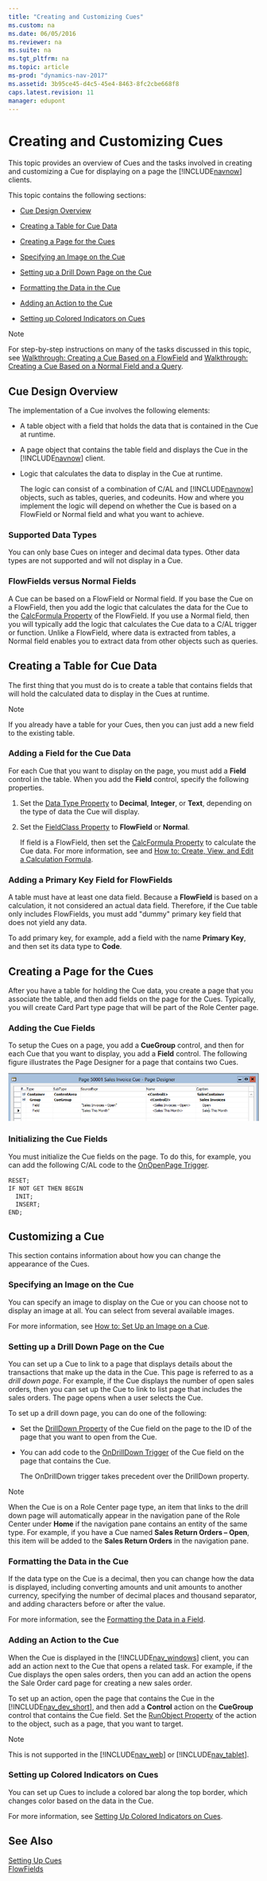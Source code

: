```yaml
---
title: "Creating and Customizing Cues"
ms.custom: na
ms.date: 06/05/2016
ms.reviewer: na
ms.suite: na
ms.tgt_pltfrm: na
ms.topic: article
ms-prod: "dynamics-nav-2017"
ms.assetid: 3b95ce45-d4c5-45e4-8463-8fc2cbe668f8
caps.latest.revision: 11
manager: edupont
---
```

# Creating and Customizing Cues
This topic provides an overview of Cues and the tasks involved in creating and customizing a Cue for displaying on a page the [!INCLUDE[navnow](includes/navnow_md.md)] clients.  
  
 This topic contains the following sections:  
  
-   [Cue Design Overview](Creating-and-Customizing-Cues.md#CueDesign)  
  
-   [Creating a Table for Cue Data](Creating-and-Customizing-Cues.md#CreateTable)  
  
-   [Creating a Page for the Cues](Creating-and-Customizing-Cues.md#CreatePage)  
  
-   [Specifying an Image on the Cue](Creating-and-Customizing-Cues.md#SpecifyImage)  
  
-   [Setting up a Drill Down Page on the Cue](Creating-and-Customizing-Cues.md#DrillDown)  
  
-   [Formatting the Data in the Cue](Creating-and-Customizing-Cues.md#FormatData)  
  
-   [Adding an Action to the Cue](Creating-and-Customizing-Cues.md#AddAction)  
  
-   [Setting up Colored Indicators on Cues](Creating-and-Customizing-Cues.md#SetupIndicator)  
  
> [!NOTE]  
>  For step-by-step instructions on many of the tasks discussed in this topic, see [Walkthrough: Creating a Cue Based on a FlowField](Walkthrough:%20Creating%20a%20Cue%20Based%20on%20a%20FlowField.md) and [Walkthrough: Creating a Cue Based on a Normal Field and a Query](Walkthrough:%20Creating%20a%20Cue%20Based%20on%20a%20Normal%20Field%20and%20a%20Query.md).  
  
##  <a name="CueDesign"></a> Cue Design Overview  
 The implementation of a Cue involves the following elements:  
  
-   A table object with a field that holds the data that is contained in the Cue at runtime.  
  
-   A page object that contains the table field and displays the Cue in the [!INCLUDE[navnow](includes/navnow_md.md)] client.  
  
-   Logic that calculates the data to display in the Cue at runtime.  
  
     The logic can consist of a combination of C/AL and [!INCLUDE[navnow](includes/navnow_md.md)] objects, such as tables, queries, and codeunits. How and where you implement the logic will depend on whether the Cue is based on a FlowField or Normal field and what you want to achieve.  
  
### Supported Data Types  
 You can only base Cues on integer and decimal data types. Other data types are not supported and will not display in a Cue.  
  
### FlowFields versus Normal Fields  
 A Cue can be based on a FlowField or Normal field. If you base the Cue on a FlowField, then you add the logic that calculates the data for the Cue to the [CalcFormula Property](CalcFormula-Property.md) of the FlowField. If you use a Normal field, then you will typically add the logic that calculates the Cue data to a C/AL trigger or function. Unlike a FlowField, where data is extracted from tables, a Normal field enables you to extract data from other objects such as queries.  
  
##  <a name="CreateTable"></a> Creating a Table for Cue Data  
 The first thing that you must do is to create a table that contains fields that will hold the calculated data to display in the Cues at runtime.  
  
> [!NOTE]  
>  If you already have a table for your Cues, then you can just add a new field to the existing table.  
  
### Adding a Field for the Cue Data  
 For each Cue that you want to display on the page, you must add a **Field** control in the table. When you add the **Field** control, specify the following properties.  
  
1.  Set the [Data Type Property](Data-Type-Property.md) to **Decimal**, **Integer**, or **Text**, depending on the type of data the Cue will display.  
  
2.  Set the [FieldClass Property](FieldClass-Property.md) to **FlowField** or **Normal**.  
  
     If field is a FlowField, then set the [CalcFormula Property](CalcFormula-Property.md) to calculate the Cue data. For more information, see and [How to: Create, View, and Edit a Calculation Formula](How%20to:%20Create,%20View,%20and%20Edit%20a%20Calculation%20Formula.md).  
  
### Adding a Primary Key Field for FlowFields  
 A table must have at least one data field. Because a **FlowField** is based on a calculation, it not considered an actual data field. Therefore, if the Cue table only includes FlowFields, you must add "dummy" primary key field that does not yield any data.  
  
 To add primary key, for example, add a field with the name **Primary Key**, and then set its data type to **Code**.  
  
##  <a name="CreatePage"></a> Creating a Page for the Cues  
 After you have a table for holding the Cue data, you create a page that you associate the table, and then add fields on the page for the Cues. Typically, you will create Card Part type page that will be part of the Role Center page.  
  
### Adding the Cue Fields  
 To setup the Cues on a page, you add a **CueGroup** control, and then for each Cue that you want to display, you add a **Field** control. The following figure illustrates the Page Designer for a page that contains two Cues.  
  
 ![Page Designer showing cues](media/NAV_PageDesigner_SalesThisMonthCue_Clip.png "NAV\_PageDesigner\_SalesThisMonthCue\_Clip")  
  
### Initializing the Cue Fields  
 You must initialize the Cue fields on the page. To do this, for example, you can add the following C/AL code to the [OnOpenPage Trigger](OnOpenPage-Trigger.md).  
  
```  
RESET;  
IF NOT GET THEN BEGIN  
  INIT;  
  INSERT;  
END;  
```  
  
## Customizing a Cue  
 This section contains information about how you can change the appearance of the Cues.  
  
###  <a name="SpecifyImage"></a> Specifying an Image on the Cue  
 You can specify an image to display on the Cue or you can choose not to display an image at all.  You can select from several available images.  
  
 For more information, see [How to: Set Up an Image on a Cue](How%20to:%20Set%20Up%20an%20Image%20on%20a%20Cue.md).  
  
###  <a name="DrillDown"></a> Setting up a Drill Down Page on the Cue  
 You can set up a Cue to link to a page that displays details about the transactions that make up the data in the Cue. This page is referred to as a *drill down page*. For example, if the Cue displays the number of open sales orders, then you can set up the Cue to link to list page that includes the sales orders. The page opens when a user selects the Cue.  
  
 To set up a drill down page, you can do one of the following:  
  
-   Set the [DrillDown Property](DrillDown-Property.md) of the Cue field on the page to the ID of the page that you want to open from the Cue.  
  
-   You can add code to the [OnDrillDown Trigger](OnDrillDown-Trigger.md) of the Cue field on the page that contains the Cue.  
  
     The OnDrillDown trigger takes precedent over the DrillDown property.  
  
> [!NOTE]  
>  When the Cue is on a Role Center page type, an item that links to the drill down page will automatically appear in the navigation pane of the Role Center under **Home** if the navigation pane contains an entity of the same type. For example, if you have a Cue named **Sales Return Orders – Open**, this item will be added to the **Sales Return Orders** in the navigation pane.  
  
###  <a name="FormatData"></a> Formatting the Data in the Cue  
 If the data type on the Cue is a decimal, then you can change how the data is displayed, including converting amounts and unit amounts to another currency, specifying the number of decimal places and thousand separator, and adding characters before or after the value.  
  
 For more information, see the [Formatting the Data in a Field](Formatting-the-Data-in-a-Field.md).  
  
###  <a name="AddAction"></a> Adding an Action to the Cue  
 When the Cue is displayed in the [!INCLUDE[nav_windows](includes/nav_windows_md.md)] client, you can add an action next to the Cue that opens a related task. For example, if the Cue displays the open sales orders, then you can add an action the opens the Sale Order card page for creating a new sales order.  
  
 To set up an action, open the page that contains the Cue in the [!INCLUDE[nav_dev_short](includes/nav_dev_short_md.md)], and then add a **Control** action on the **CueGroup** control that contains the Cue field. Set the [RunObject Property](RunObject-Property.md) of the action to the object, such as a page, that you want to target.  
  
> [!NOTE]  
>  This is not supported in the [!INCLUDE[nav_web](includes/nav_web_md.md)] or [!INCLUDE[nav_tablet](includes/nav_tablet_md.md)].  
  
###  <a name="SetupIndicator"></a> Setting up Colored Indicators on Cues  
 You can set up Cues to include a colored bar along the top border, which changes color based on the data in the Cue.  
  
 For more information, see [Setting Up Colored Indicators on Cues](Setting-Up-Colored-Indicators-on-Cues.md).  
  
## See Also  
 [Setting Up Cues](Setting-Up-Cues.md)   
 [FlowFields](FlowFields.md)
